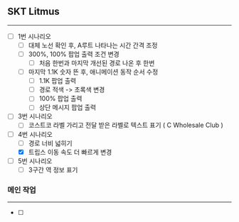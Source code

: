 ## SKT Litmus
---
- [ ] 1번 시나리오
	- [ ] 대체 노선 확인 후, A루트 나타나는 시간 간격 조정
	- [ ] 300%, 100% 팝업 출력 조건 변경
		- [ ] 처음 한번과 마지막 개선된 경로 나온 후 한번
	- [ ] 마지막 1.1K 숫자 뜬 후, 애니메이션 동작 순서 수정
		- [ ] 1.1K 팝업 출력
		- [ ] 경로 적색 -> 초록색 변경
		- [ ] 100% 팝업 출력
		- [ ] 상단 메시지 팝업 출력

- [ ] 3번 시나리오
	- [ ] 코스트코 라벨 가리고 전달 받은 라벨로 텍스트 표기 ( C Wholesale Club )

- [ ] 4번 시나리오
	- [ ] 경로 너비 넓히기
	- [x] 트립스 이동 속도 더 빠르게 변경

- [ ] 5번 시나리오
	- [ ] 3구간 역 정보 표기

### 메인 작업
---
- [ ] 